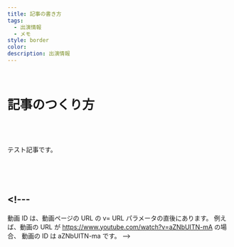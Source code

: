 ```yaml
---
title: 記事の書き方
tags:
  - 出演情報
  - メモ
style: border
color:
description: 出演情報
---
```


&nbsp;

# 記事のつくり方

## &nbsp;

テスト記事です。

&nbsp;

&nbsp;

## <!---
  動画 ID は、動画ページの URL の v= URL パラメータの直後にあります。
  例えば、動画の URL が https://www.youtube.com/watch?v=aZNbUITN-mA の場合、
  動画の ID は aZNbUITN-ma です。
-->

